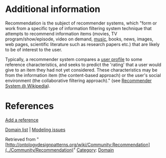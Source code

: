 #  Additional information


Recommendation is the subject of recommender systems, which "form or work from a specific type of information filtering system technique that attempts to recommend information items (movies, TV program/show/episode, video on demand, [music](../Community/Music "http://ontologydesignpatterns.org/wiki/Community:Music"), books, news, images, web pages, scientific literature such as research papers etc.) that are likely to be of interest to the user.


Typically, a recommender system compares a [user profile](../Community/Personalization "http://ontologydesignpatterns.org/wiki/Community:Personalization") to some reference characteristics, and seeks to predict the 'rating' that a user would give to an item they had not yet considered. These characteristics may be from the information item (the content-based approach) or the user's social environment (the collaborative filtering approach)." (see [Recommender System @ Wikipedia](http://en.wikipedia.org/wiki/Recommender_system "http://en.wikipedia.org/wiki/Recommender_system")).



#  References


[Add a reference](index.php@title=Odp%253AAdd_reference&subject=../Community/Recommendation "http://ontologydesignpatterns.org/wiki/index.php?title=Odp:Add_reference&subject=Community%3ARecommendation")


  




[Domain list](../Community/Domain "Community:Domain") | [Modeling issues](../Community/Main "Community:Main")


Retrieved from "[http://ontologydesignpatterns.org/wiki/Community:Recommendation](../Community/Recommendation)"
 [Category](http://ontologydesignpatterns.org/wiki/Special:Categories "Special:Categories"): [Domain](../Category/Domain "Category:Domain")